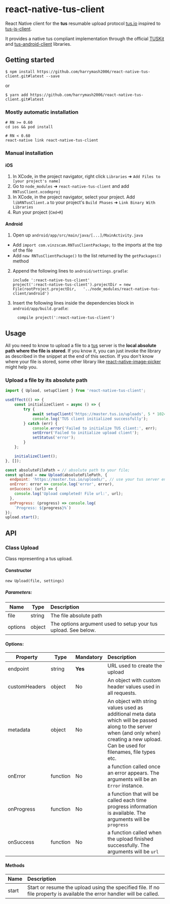 
# react-native-tus-client
React Native client for the **tus** resumable upload protocol [tus.io](https://tus.io) inspired to [tus-js-client](https://github.com/tus/tus-js-client).


It provides a native tus compliant implementation through the official [TUSKit](https://github.com/tus/TUSKit) and [tus-android-client](https://github.com/tus/tus-android-client) libraries.

## Getting started

`$ npm install https://github.com/harrymash2006/react-native-tus-client.git#latest --save`

or

`$ yarn add https://github.com/harrymash2006/react-native-tus-client.git#latest`

### Mostly automatic installation

```
# RN >= 0.60
cd ios && pod install

# RN < 0.60
react-native link react-native-tus-client
```

### Manual installation


#### iOS

1. In XCode, in the project navigator, right click `Libraries` ➜ `Add Files to [your project's name]`
2. Go to `node_modules` ➜ `react-native-tus-client` and add `RNTusClient.xcodeproj`
3. In XCode, in the project navigator, select your project. Add `libRNTusClient.a` to your project's `Build Phases` ➜ `Link Binary With Libraries`
4. Run your project (`Cmd+R`)

#### Android

1. Open up `android/app/src/main/java/[...]/MainActivity.java`
  - Add `import com.vinzscam.RNTusClientPackage;` to the imports at the top of the file
  - Add `new RNTusClientPackage()` to the list returned by the `getPackages()` method
2. Append the following lines to `android/settings.gradle`:
  	```
  	include ':react-native-tus-client'
  	project(':react-native-tus-client').projectDir = new File(rootProject.projectDir, 	'../node_modules/react-native-tus-client/android')
  	```
3. Insert the following lines inside the dependencies block in `android/app/build.gradle`:
  	```
      compile project(':react-native-tus-client')
  	```

## Usage
All you need to know to upload a file to a [tus](https://tus.io/) server is the **local absolute path where the file is stored**.
If you know it, you can just invoke the library as described in the snippet at the end of this section.
If you don't know where your file is stored, some other library like [react-native-image-picker](https://github.com/react-community/react-native-image-picker) might help you.


### Upload a file by its absolute path

```javascript
import { Upload, setupClient } from 'react-native-tus-client';

useEffect(() => {
    const initializeClient = async () => {
        try {
            await setupClient('https://master.tus.io/uploads', 5 * 1024 * 1024);
            console.log('TUS client initialized successfully');
        } catch (err) {
            console.error('Failed to initialize TUS client:', err);
            setError('Failed to initialize upload client');
            setStatus('error');
        }
    };

    initializeClient();
}, []);

const absoluteFilePath = // absolute path to your file;
const upload = new Upload(absoluteFilePath, {
  endpoint: 'https://master.tus.io/uploads/', // use your tus server endpoint instead
  onError: error => console.log('error', error),
  onSuccess: (url) => {
    console.log('Upload completed! File url:', url);
  },
  onProgress: (progress) => console.log(
    `Progress: ${progress}%`)
});
upload.start();

```



## API

### Class Upload

Class representing a tus upload.

#### Constructor

`new Upload(file, settings)`

##### Parameters:

Name    | Type   | Description
----    | ------ | :-----------
file    | string | The file absolute path
options | object | The options argument used to setup your tus upload. See below.

#### Options:

Property | Type | Mandatory | Description
-------- | ---- | --------- | :----------
endpoint | string | **Yes** | URL used to create the upload
customHeaders | object | No | An object with custom header values used in all requests.
metadata | object | No | An object with string values used as additional meta data which will be passed along to the server when (and only when) creating a new upload. Can be used for filenames, file types etc.
onError | function | No | a function called once an error appears. The arguments will be an `Error` instance.
onProgress | function | No | a function that will be called each time progress information is available. The arguments will be `progress`
onSuccess | function | No | a function called when the upload finished successfully. The arguments will be `url`

#### Methods

Name | Description
---- | :-----------
start | Start or resume the upload using the specified file. If no file property is available the error handler will be called.

